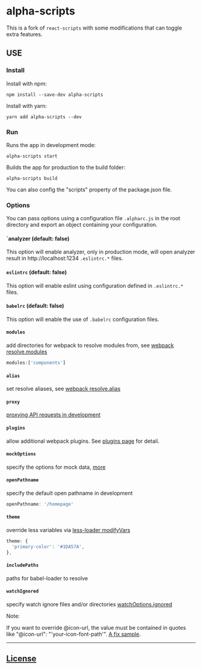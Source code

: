 # alpha-scripts
This is a fork of ```react-scripts``` with some modifications that can toggle extra features.
## USE
### Install
Install with npm:

```
npm install --save-dev alpha-scripts
```

Install with yarn:
```
yarn add alpha-scripts --dev
```
### Run
Runs the app in development mode:

```
alpha-scripts start
```

Builds the app for production to the build folder:

```
alpha-scripts build
```

You can also config the "scripts" property of the package.json file.

### Options

You can pass options using a configuration file `.alpharc.js` in the root directory and export an object containing your configuration.

#### `analyzer (default: false)

This option will enable analyzer, only in production mode, will open analyzer result in http://localhost:1234 `.eslintrc.*` files.


#### `eslintrc` (default: false)

This option will enable eslint using configuration defined in `.eslintrc.*` files.

#### `babelrc` (default: false)

This option will enable the use of `.babelrc` configuration files.

#### `modules`

add directories for webpack to resolve modules from, see [webpack resolve.modules](https://webpack.js.org/configuration/resolve/#resolve-modules)

```js
modules:['components']
```

#### `alias`

set resolve aliases, see [webpack resolve.alias](https://webpack.js.org/configuration/resolve/#resolve-alias)

#### `proxy`

[proxying API requests in development](https://github.com/facebook/create-react-app/blob/master/packages/react-scripts/template/README.md#proxying-api-requests-in-development)

#### `plugins`

allow additional webpack plugins. See [plugins page](https://webpack.js.org/configuration/plugins) for detail.

#### `mockOptions`
specify the options for mock data, [more](https://github.com/yoranfu/alpha-utils#usage)

#### `openPathname`
specify the default open pathname in development

```js
openPathname: '/homepage'
```

#### `theme`
override less variables via [less-loader modifyVars](https://github.com/webpack-contrib/less-loader#less-options)

```js
theme: {
  'primary-color': '#1DA57A',
},
```

#### `includePaths`
paths for babel-loader to resolve

#### `watchIgnored`
specify watch ignore files and/or directories [watchOptions.ignored](https://webpack.js.org/configuration/watch/#watchoptions-ignored)

Note:

If you want to override @icon-url, the value must be contained in quotes like "@icon-url": "'your-icon-font-path'". [A fix sample](https://github.com/vision8tech/dvajs-user-dashboard/pull/2).

---

## [License](LICENSE)
